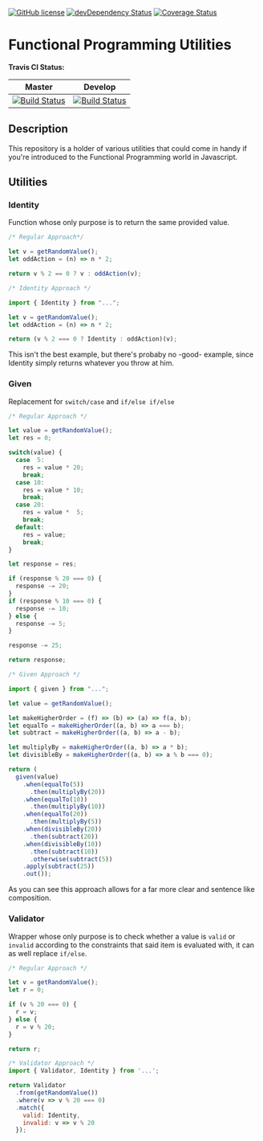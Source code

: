 [![GitHub license](https://img.shields.io/badge/license-MIT-blue.svg)](https://raw.githubusercontent.com/karudedios/FunctionalProgrammingUtilities/master/LICENSE)
[![devDependency Status](https://david-dm.org/karudedios/FunctionalProgrammingUtilities/dev-status.svg)](https://david-dm.org/karudedios/FunctionalProgrammingUtilities#info=devDependencies)
[![Coverage Status](https://coveralls.io/repos/karudedios/FunctionalProgrammingUtilities/badge.svg?branch=master&service=github)](https://coveralls.io/github/karudedios/FunctionalProgrammingUtilities?branch=master)

# Functional Programming Utilities

**Travis CI Status:**

| Master | Develop |
| -------|-------- |
| [![Build Status](https://travis-ci.org/karudedios/FunctionalProgrammingUtilities.svg?branch=master)](https://travis-ci.org/karudedios/FunctionalProgrammingUtilities) | [![Build Status](https://travis-ci.org/karudedios/FunctionalProgrammingUtilities.svg?branch=develop)](https://travis-ci.org/karudedios/FunctionalProgrammingUtilities) |

## Description
This repository is a holder of various utilities that could come in handy if you're introduced to the Functional Programming world in Javascript.


## Utilities

### Identity
Function whose only purpose is to return the same provided value.

```javascript
/* Regular Approach*/

let v = getRandomValue();
let oddAction = (n) => n * 2;

return v % 2 == 0 ? v : oddAction(v);

/* Identity Approach */

import { Identity } from "...";

let v = getRandomValue();
let oddAction = (n) => n * 2;

return (v % 2 === 0 ? Identity : oddAction)(v);
```

This isn't the best example, but there's probaby no -good- example, since Identity simply returns whatever you throw at him.

### Given
Replacement for `switch/case` and `if/else if/else`

```javascript
/* Regular Approach */

let value = getRandomValue();
let res = 0;

switch(value) {
  case  5:
    res = value * 20;
    break;
  case 10:
    res = value * 10;
    break;
  case 20:
    res = value *  5;
    break;
  default:
    res = value;
    break;
}

let response = res;

if (response % 20 === 0) {
  response -= 20;
} 
if (response % 10 === 0) {
  response -= 10;
} else {
  response -= 5;
}

response -= 25;

return response;

/* Given Approach */

import { given } from "...";

let value = getRandomValue();

let makeHigherOrder = (f) => (b) => (a) => f(a, b);
let equalTo = makeHigherOrder((a, b) => a === b);
let subtract = makeHigherOrder((a, b) => a - b);

let multiplyBy = makeHigherOrder((a, b) => a * b);
let divisibleBy = makeHigherOrder((a, b) => a % b === 0);

return (
  given(value)
    .when(equalTo(5))
      .then(multiplyBy(20))
    .when(equalTo(10))
      .then(multiplyBy(10))
    .when(equalTo(20))
      .then(multiplyBy(5))
    .when(divisibleBy(20))
      .then(subtract(20))
    .when(divisibleBy(10))
      .then(subtract(10))
      .otherwise(subtract(5))
    .apply(subtract(25))
    .out());

```

As you can see this approach allows for a far more clear and sentence like composition.

### Validator
Wrapper whose only purpose is to check whether a value is `valid` or `invalid` according to the constraints that said item is evaluated with, it can as well replace `if/else`.

```javascript
/* Regular Approach */

let v = getRandomValue();
let r = 0;

if (v % 20 === 0) {
  r = v;
} else {
  r = v % 20;
}

return r;

/* Validator Approach */
import { Validator, Identity } from '...';

return Validator
  .from(getRandomValue())
  .where(v => v % 20 === 0)
  .match({
    valid: Identity,
    invalid: v => v % 20
  });

```